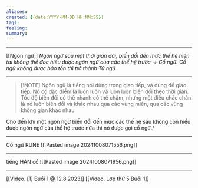 ```yaml
---
aliases: 
created: {{date:YYYY-MM-DD HH:MM:SS}}
tags: 
feeling: 
summary:
---
```

---
[[Ngôn ngữ]]
*Ngôn ngữ sau một thời gian dài, biến đổi đến mức thế hệ hiện tại không thể đọc hiểu được ngôn ngữ của các thế hệ trước -> Cổ ngữ. Cổ ngữ không được bảo tồn thì trở thành Tử ngữ* 

---

> [!NOTE] Ngôn ngữ
>  là tiếng nói dùng trong giao tiếp, và dùng để giao tiếp. Nó có đặc điểm là luôn luôn và luôn luôn biến đổi theo thời gian. Tốc độ biến đổi có thể nhanh có thể chậm, nhưng một điều chắc chắn là nó luôn biến đổi và khác nhau qua các vùng miền, qua các vùng không gian khác nhau

Cho đến khi một ngôn ngữ biến đổi đến mức các thế hệ sau không còn hiểu được ngôn ngữ của thể hệ trước nữa thì nó được gọi cổ ngữ./

---
Cổ ngữ RUNE
![[Pasted image 20241008071556.png]]

---
tiếng HÁN cổ
![[Pasted image 20241008071956.png]]


---
[[Video. [1] Buổi 1 @ 12.8.2023]]
[[Video. Lớp thứ 5 Buổi 1]]